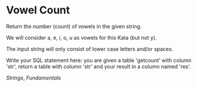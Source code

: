 # Vowel Count
Return the number (count) of vowels in the given string.

We will consider a, e, i, o, u as vowels for this Kata (but not y).

The input string will only consist of lower case letters and/or spaces.

Write your SQL statement here: you are given a table 'getcount' with column 'str', return a table with column 'str' and your result in a column named 'res'.

_Strings_, _Fundamentals_